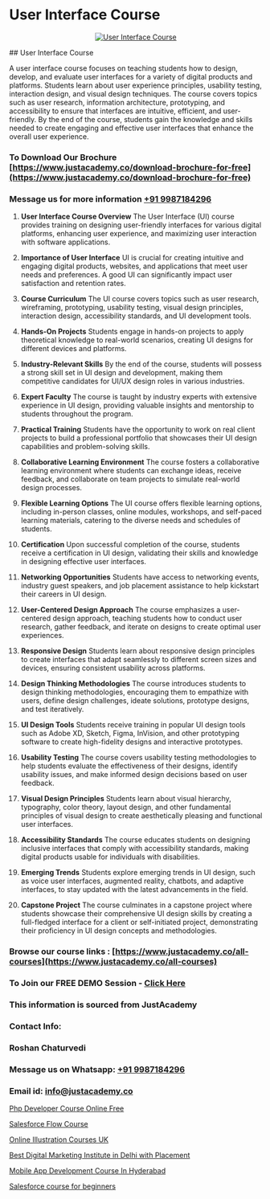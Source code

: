 # User Interface Course

<p align="center">
  <a href="https://justacademy.co/all-courses">
    <img src="https://ibb.co/CngWr2j" alt="User Interface Course">
  </a>
</p>
## User Interface Course

A user interface course focuses on teaching students how to design, develop, and evaluate user interfaces for a variety of digital products and platforms. Students learn about user experience principles, usability testing, interaction design, and visual design techniques. The course covers topics such as user research, information architecture, prototyping, and accessibility to ensure that interfaces are intuitive, efficient, and user-friendly. By the end of the course, students gain the knowledge and skills needed to create engaging and effective user interfaces that enhance the overall user experience.
### To Download Our Brochure [https://www.justacademy.co/download-brochure-for-free](https://www.justacademy.co/download-brochure-for-free)
### Message us for more information [+91 9987184296](https://api.whatsapp.com/send?phone=919987184296)
1) **User Interface Course Overview**
The User Interface (UI) course provides training on designing user-friendly interfaces for various digital platforms, enhancing user experience, and maximizing user interaction with software applications.

2) **Importance of User Interface**
UI is crucial for creating intuitive and engaging digital products, websites, and applications that meet user needs and preferences. A good UI can significantly impact user satisfaction and retention rates.

3) **Course Curriculum**
The UI course covers topics such as user research, wireframing, prototyping, usability testing, visual design principles, interaction design, accessibility standards, and UI development tools.

4) **Hands-On Projects**
Students engage in hands-on projects to apply theoretical knowledge to real-world scenarios, creating UI designs for different devices and platforms.

5) **Industry-Relevant Skills**
By the end of the course, students will possess a strong skill set in UI design and development, making them competitive candidates for UI/UX design roles in various industries.

6) **Expert Faculty**
The course is taught by industry experts with extensive experience in UI design, providing valuable insights and mentorship to students throughout the program.

7) **Practical Training**
Students have the opportunity to work on real client projects to build a professional portfolio that showcases their UI design capabilities and problem-solving skills.

8) **Collaborative Learning Environment**
The course fosters a collaborative learning environment where students can exchange ideas, receive feedback, and collaborate on team projects to simulate real-world design processes.

9) **Flexible Learning Options**
The UI course offers flexible learning options, including in-person classes, online modules, workshops, and self-paced learning materials, catering to the diverse needs and schedules of students.

10) **Certification**
Upon successful completion of the course, students receive a certification in UI design, validating their skills and knowledge in designing effective user interfaces.

11) **Networking Opportunities**
Students have access to networking events, industry guest speakers, and job placement assistance to help kickstart their careers in UI design.

12) **User-Centered Design Approach**
The course emphasizes a user-centered design approach, teaching students how to conduct user research, gather feedback, and iterate on designs to create optimal user experiences.

13) **Responsive Design**
Students learn about responsive design principles to create interfaces that adapt seamlessly to different screen sizes and devices, ensuring consistent usability across platforms.

14) **Design Thinking Methodologies**
The course introduces students to design thinking methodologies, encouraging them to empathize with users, define design challenges, ideate solutions, prototype designs, and test iteratively.

15) **UI Design Tools**
Students receive training in popular UI design tools such as Adobe XD, Sketch, Figma, InVision, and other prototyping software to create high-fidelity designs and interactive prototypes.

16) **Usability Testing**
The course covers usability testing methodologies to help students evaluate the effectiveness of their designs, identify usability issues, and make informed design decisions based on user feedback.

17) **Visual Design Principles**
Students learn about visual hierarchy, typography, color theory, layout design, and other fundamental principles of visual design to create aesthetically pleasing and functional user interfaces.

18) **Accessibility Standards**
The course educates students on designing inclusive interfaces that comply with accessibility standards, making digital products usable for individuals with disabilities.

19) **Emerging Trends**
Students explore emerging trends in UI design, such as voice user interfaces, augmented reality, chatbots, and adaptive interfaces, to stay updated with the latest advancements in the field.

20) **Capstone Project**
The course culminates in a capstone project where students showcase their comprehensive UI design skills by creating a full-fledged interface for a client or self-initiated project, demonstrating their proficiency in UI design concepts and methodologies.

### Browse our course links : [https://www.justacademy.co/all-courses](https://www.justacademy.co/all-courses) 
### To Join our FREE DEMO Session - [Click Here](https://www.justacademy.co/register-for-course-demo)


### This information is sourced from JustAcademy
### Contact Info:
### Roshan Chaturvedi
### Message us on Whatsapp: [+91 9987184296](https://api.whatsapp.com/send?phone=919987184296)
### Email id: [info@justacademy.co](mailto:info@justacademy.co)
                
[Php Developer Course Online Free](https://www.linkedin.com/pulse/php-developer-course-online-free-software-training-sunnyvale-jfmvc?trackingId=QocKSMaDAZn%2FnMnS6qxR3w%3D%3D&lipi=urn%3Ali%3Apage%3Ad_flagship3_company_admin%3Bps8c9B%2FKRMCWHgOgNCOx7w%3D%3D)

[Salesforce Flow Course](https://www.linkedin.com/pulse/salesforce-flow-course-justacademy-portland-hqdhf?trackingId=01OfVixdwKIPUWyK6eFG3w%3D%3D&lipi=urn%3Ali%3Apage%3Ad_flagship3_company_admin%3Bis%2Ftn4MqQ4e8qp62a5t3uQ%3D%3D)

[Online Illustration Courses UK](https://medium.com/@namusn/online-illustration-courses-uk-b7a3dc79417d)

[Best Digital Marketing Institute in Delhi with Placement](https://medium.com/@negishivu99/best-digital-marketing-institute-in-delhi-with-placement-fecb78c93fcd)

[Mobile App Development Course In Hyderabad](https://justacademyin.github.io/justacademy/mobile-app-development-course-in-hyderabad)

[Salesforce course for beginners](https://justacademyin.github.io/justacademy/salesforce-course-for-beginners)

